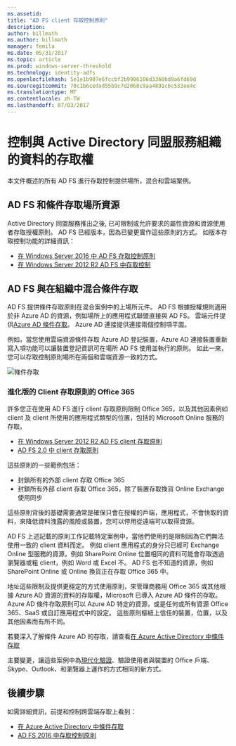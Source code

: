 ```yaml
---
ms.assetid: 
title: "AD FS client 存取控制原則"
description: 
author: billmath
ms.author: billmath
manager: femila
ms.date: 05/31/2017
ms.topic: article
ms.prod: windows-server-threshold
ms.technology: identity-adfs
ms.openlocfilehash: 5e1e1b907e6fccbf2b9906106d3360bd9a6fd69d
ms.sourcegitcommit: 70c1b6cedad55b9c7d2068c9aa4891c6c533ee4c
ms.translationtype: MT
ms.contentlocale: zh-TW
ms.lasthandoff: 07/03/2017
---
```

# <a name="controlling-access-to-organizational-data-with-active-directory-federation-services"></a>控制與 Active Directory 同盟服務組織的資料的存取權

本文件概述的所有 AD FS 進行存取控制提供場所，混合和雲端案例。  

## <a name="ad-fs-and-conditional-access-to-on-premises-resources"></a>AD FS 和條件存取場所資源 
Active Directory 同盟服務推出之後, 已可限制或允許要求的屬性資源和資源使用者存取授權原則。  AD FS 已經版本，因為已變更實作這些原則的方式。  如版本存取控制功能的詳細資訊：
- [在 Windows Server 2016 中 AD FS 存取控制原則](Access-Control-Policies-in-AD-FS.md)
- [在 Windows Server 2012 R2 AD FS 中存取控制](Manage-Risk-with-Conditional-Access-Control.md)


## <a name="ad-fs-and-conditional-access-in-a-hybrid-organization"></a>AD FS 與在組織中混合條件存取  

AD FS 提供條件存取原則在混合案例中的上場所元件。 AD FS 根據授權規則適用於非 Azure AD 的資源，例如場所上的應用程式聯盟直接與 AD FS。  雲端元件提供[Azure AD 條件存取](https://docs.microsoft.com/en-us/azure/active-directory/active-directory-conditional-access)。  Azure AD 連接提供連接兩個控制項平面。

例如，當您使用雲端資源條件存取 Azure AD 登記裝置，Azure AD 連接裝置重新寫入項功能可以讓裝置登記資訊可在場所 AD FS 使用並執行的原則。  如此一來，您可以存取控制原則場所在兩個和雲端資源一致的方式。  

![條件存取](../deployment/media/Plan-Device-based-Conditional-Access-on-Premises/ADFS_ITPRO4.png)  


### <a name="the-evolution-of-client-access-policies-for-office-365"></a>進化版的 Client 存取原則的 Office 365
許多您正在使用 AD FS 進行 client 存取原則限制 Office 365，以及其他因素例如 client 及 client 所使用的應用程式類型的位置，包括的 Microsoft Online 服務的存取。  
- [在 Windows Server 2012 R2 AD FS client 存取原則](Access-Control-Policies-W2K12.md)
- [AD FS 2.0 中 client 存取原則](Access-Control-Policies-in-AD-FS-2.md)

這些原則的一些範例包括：
- 封鎖所有的外部 client 存取 Office 365
- 封鎖所有外部 client 存取 Office 365，除了裝置存取換貨 Online Exchange 使用同步

這些原則背後的基礎需要通常是確保只會在授權的戶端，應用程式，不會快取的資料，來降低資料洩露的風險或裝置，您可以停用從遠端可以取得資源。

AD FS 上述記載的原則工作記載特定案例中，當他們使用的是限制因為它們無法使用一致的 client 資料而定。  例如 client 應用程式的身分只已經可 Exchange Online 型服務的資源，例如 SharePoint Online 位置相同的資料可能會存取透過瀏覽器或粗 client，例如 Word 或 Excel 不。  AD FS 也不知道的資源，例如 SharePoint Online 或 Online 換貨正在存取 Office 365 中。

地址這些限制及提供更穩定的方式使用原則，來管理商務用 Office 365 或其他根據 Azure AD 資源的資料的存取權，Microsoft 已導入 Azure AD 條件的存取。  Azure AD 條件存取原則可以 Azure AD 特定的資源，或是任何或所有資源 Office 365、SaaS 或自訂應用程式中的設定。  這些原則樞紐上信任的裝置，位置，以及其他因素而有所不同。

若要深入了解條件 Azure AD 的存取，請查看[在 Azure Active Directory 中條件存取](https://docs.microsoft.com/en-us/azure/active-directory/active-directory-conditional-access)

主要變更，讓這些案例中為[現代化驗證](https://blogs.office.com/2015/11/19/updated-office-365-modern-authentication-public-preview/)、驗證使用者與裝置的 Office 戶端、Skype、Outlook、和瀏覽器上運作的方式相同的新方式。

## <a name="next-steps"></a>後續步驟
如需詳細資訊，前提和控制跨雲端存取上看到：

- [在 Azure Active Directory 中條件存取](https://docs.microsoft.com/en-us/azure/active-directory/active-directory-conditional-access)
- [AD FS 2016 中存取控制原則](Access-Control-Policies-in-AD-FS.md)
